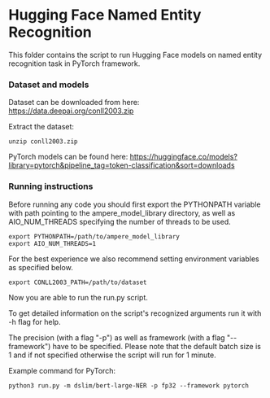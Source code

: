 # Hugging Face Named Entity Recognition

This folder contains the script to run Hugging Face models on named entity recognition task in PyTorch framework.

### Dataset and models

Dataset can be downloaded from here: https://data.deepai.org/conll2003.zip

Extract the dataset:
```
unzip conll2003.zip
```

PyTorch models can be found here: https://huggingface.co/models?library=pytorch&pipeline_tag=token-classification&sort=downloads

### Running instructions

Before running any code you should first export the PYTHONPATH variable with path pointing to the ampere_model_library directory,
as well as AIO_NUM_THREADS specifying the number of threads to be used.

```
export PYTHONPATH=/path/to/ampere_model_library
export AIO_NUM_THREADS=1
```

For the best experience we also recommend setting environment variables as specified below.

```
export CONLL2003_PATH=/path/to/dataset
```

Now you are able to run the run.py script.

To get detailed information on the script's recognized arguments run it with -h flag for help.

The precision (with a flag "-p") as well as framework (with a flag "--framework") have to be specified.
Please note that the default batch size is 1 and if not specified otherwise the script will run for 1 minute.

Example command for PyTorch:

```
python3 run.py -m dslim/bert-large-NER -p fp32 --framework pytorch
```
